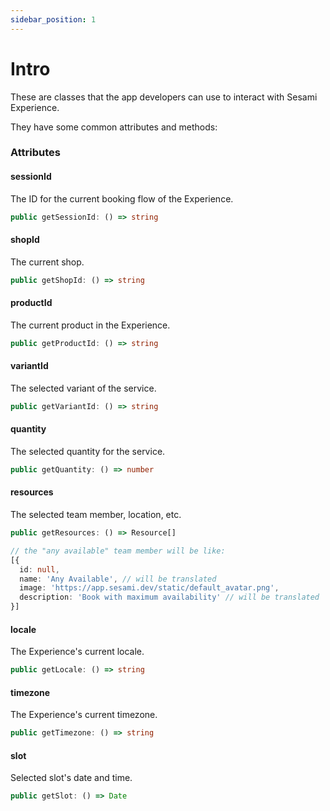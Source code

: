 ```yaml
---
sidebar_position: 1
---
```


# Intro
These are classes that the app developers can use to interact with Sesami Experience.

They have some common attributes and methods:

### Attributes

#### sessionId
The ID for the current booking flow of the Experience.

```ts
public getSessionId: () => string
```


#### shopId
The current shop.

```ts
public getShopId: () => string
```


#### productId
The current product in the Experience.

```ts
public getProductId: () => string
```


#### variantId
The selected variant of the service.

```ts
public getVariantId: () => string
```


#### quantity
The selected quantity for the service.

```ts
public getQuantity: () => number
```


#### resources
The selected team member, location, etc.

```ts
public getResources: () => Resource[]

// the "any available" team member will be like:
[{
  id: null,
  name: 'Any Available', // will be translated
  image: 'https://app.sesami.dev/static/default_avatar.png',
  description: 'Book with maximum availability' // will be translated
}]
```


#### locale
The Experience's current locale.

```ts
public getLocale: () => string
```


#### timezone
The Experience's current timezone.

```ts
public getTimezone: () => string
```


#### slot
Selected slot's date and time.

```ts
public getSlot: () => Date
```